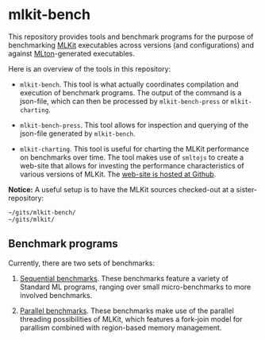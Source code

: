 # mlkit-bench

This repository provides tools and benchmark programs for the purpose
of benchmarking [MLKit](https://github/melsman/mlkit) executables
across versions (and configurations) and against
[MLton](http://mlton.org)-generated executables.

Here is an overview of the tools in this repository:

- `mlkit-bench`. This tool is what actually coordinates compilation
  and execution of benchmark programs. The output of the command is a
  json-file, which can then be processed by `mlkit-bench-press` or
  `mlkit-charting`.

- `mlkit-bench-press`. This tool allows for inspection and querying of
  the json-file generated by `mlkit-bench`.

- `mlkit-charting`. This tool is useful for charting the MLKit
  performance on benchmarks over time. The tool makes use of `smltojs`
  to create a web-site that allows for investing the performance
  characteristics of various versions of MLKit. The [web-site is hosted at Github](https://elsman.com/mlkit-bench/).


__Notice:__ A useful setup is to have the MLKit sources checked-out at a sister-repository:

    ~/gits/mlkit-bench/
    ~/gits/mlkit/

## Benchmark programs

Currently, there are two sets of benchmarks:

1. [Sequential benchmarks](benchmarks). These benchmarks feature a
   variety of Standard ML programs, ranging over small
   micro-benchmarks to more involved benchmarks.

2. [Parallel benchmarks](par-benchmarks). These benchmarks make use of
   the parallel threading possibilities of MLKit, which features a
   fork-join model for parallism combined with region-based memory
   management.

